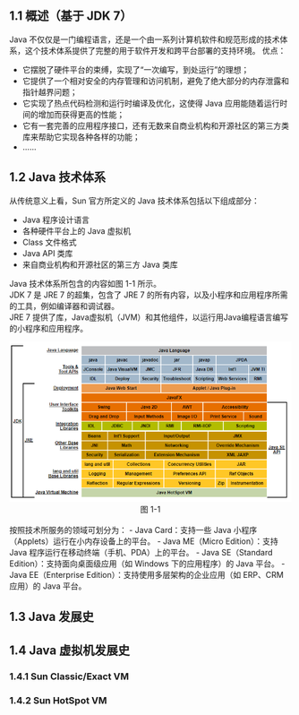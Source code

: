 ## 1.1 概述（基于 JDK 7）
Java 不仅仅是一门编程语言，还是一个由一系列计算机软件和规范形成的技术体系，这个技术体系提供了完整的用于软件开发和跨平台部署的支持环境。
优点：
- 它摆脱了硬件平台的束缚，实现了“一次编写，到处运行”的理想；
- 它提供了一个相对安全的内存管理和访问机制，避免了绝大部分的内存泄露和指针越界问题；
- 它实现了热点代码检测和运行时编译及优化，这使得 Java 应用能随着运行时间的增加而获得更高的性能；
- 它有一套完善的应用程序接口，还有无数来自商业机构和开源社区的第三方类库来帮助它实现各种各样的功能；
- ......
  
## 1.2 Java 技术体系
从传统意义上看，Sun 官方所定义的 Java 技术体系包括以下组成部分：
- Java 程序设计语言
- 各种硬件平台上的 Java 虚拟机
- Class 文件格式
- Java API 类库
- 来自商业机构和开源社区的第三方 Java 类库

Java 技术体系所包含的内容如图 1-1 所示。  
JDK 7 是 JRE 7 的超集，包含了 JRE 7 的所有内容，以及小程序和应用程序所需的工具，例如编译器和调试器。  
JRE 7 提供了库，Java虚拟机（JVM）和其他组件，以运行用Java编程语言编写的小程序和应用程序。

<div align = "center">  
    <img src="pics/chapter01/82b99065-39eb-4fb1-a899-44492ab21baf.png" />
</div>
<div align = "center"> 图 1-1 </div><br>
按照技术所服务的领域可划分为：
- Java Card：支持一些 Java 小程序（Applets）运行在小内存设备上的平台。
- Java ME（Micro Edition）：支持 Java 程序运行在移动终端（手机、PDA）上的平台。
- Java SE（Standard Edition）：支持面向桌面级应用（如 Windows 下的应用程序）的 Java 平台。
- Java EE（Enterprise Edition）：支持使用多层架构的企业应用（如 ERP、CRM 应用）的 Java 平台。

## 1.3 Java 发展史
## 1.4 Java 虚拟机发展史
### 1.4.1 Sun Classic/Exact VM
### 1.4.2 Sun HotSpot VM
